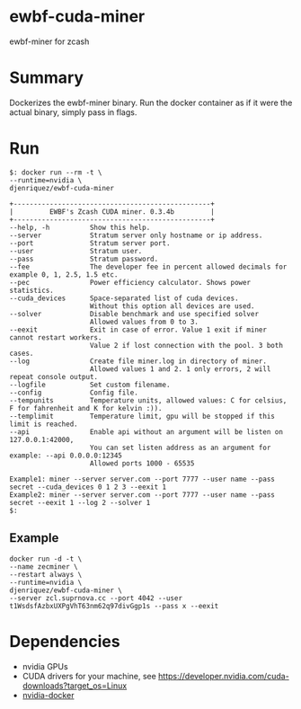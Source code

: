 # ewbf-cuda-miner
ewbf-miner for zcash

# Summary
Dockerizes the ewbf-miner binary. Run the docker container as if it were the actual binary, simply pass in flags.

# Run
```
$: docker run --rm -t \
--runtime=nvidia \
djenriquez/ewbf-cuda-miner

+-------------------------------------------------+
|         EWBF's Zcash CUDA miner. 0.3.4b         |
+-------------------------------------------------+
--help, -h          Show this help.
--server            Stratum server only hostname or ip address.
--port              Stratum server port.
--user              Stratum user.
--pass              Stratum password.
--fee               The developer fee in percent allowed decimals for example 0, 1, 2.5, 1.5 etc.
--pec               Power efficiency calculator. Shows power statistics.
--cuda_devices      Space-separated list of cuda devices.
                    Without this option all devices are used.
--solver            Disable benchmark and use specified solver
                    Allowed values from 0 to 3.
--eexit             Exit in case of error. Value 1 exit if miner cannot restart workers.
                    Value 2 if lost connection with the pool. 3 both cases.
--log               Create file miner.log in directory of miner.
                    Allowed values 1 and 2. 1 only errors, 2 will repeat console output.
--logfile           Set custom filename.
--config            Config file.
--tempunits         Temperature units, allowed values: C for celsius, F for fahrenheit and K for kelvin :)).
--templimit         Temperature limit, gpu will be stopped if this limit is reached.
--api               Enable api without an argument will be listen on 127.0.0.1:42000,
                    You can set listen address as an argument for example: --api 0.0.0.0:12345
                    Allowed ports 1000 - 65535

Example1: miner --server server.com --port 7777 --user name --pass secret --cuda_devices 0 1 2 3 --eexit 1
Example2: miner --server server.com --port 7777 --user name --pass secret --eexit 1 --log 2 --solver 1
$: 

```

## Example
```
docker run -d -t \
--name zecminer \
--restart always \
--runtime=nvidia \
djenriquez/ewbf-cuda-miner \
--server zcl.suprnova.cc --port 4042 --user t1WsdsfAzbxUXPgVhT63nm62q97divGgp1s --pass x --eexit
```
# Dependencies
- nvidia GPUs
- CUDA drivers for your machine, see https://developer.nvidia.com/cuda-downloads?target_os=Linux
- [nvidia-docker](https://github.com/NVIDIA/nvidia-docker)